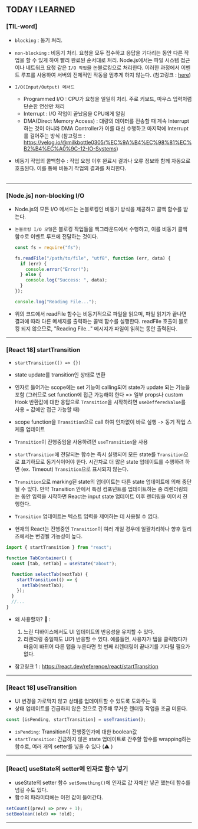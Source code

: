 ## TODAY I LEARNED

### [TIL-word]

- `blocking` : 동기 처리.

- `non-blocking` : 비동기 처리. 요청을 모두 접수하고 응답을 기다리는 동안 다른 작업을 할 수 있게 하여 빨리 완료된 순서대로 처리. Node.js에서는 파일 시스템 접근이나 네트워크 요청 같은 `I/O 작업`을 논블로킹으로 처리한다. 이러한 과정에서 이벤트 루프를 사용하여 서버의 전체적인 작동을 멈추게 하지 않는다. (참고링크 : [here](https://velog.io/@newsilver1028/Node.js-study-3%EC%A3%BC%EC%B0%A8-%EB%B9%84%EB%8F%99%EA%B8%B0-non-blocking-IO-single-thread-%EC%BD%9C%EC%8A%A4%ED%83%9D-%EC%9D%B4%EB%B2%A4%ED%8A%B8-%EB%A3%A8%ED%94%84-%EB%A9%94%EC%84%B8%EC%A7%80-%ED%81%90))

- `I/O(Input/Output) 메서드`
  - Programmed I/O : CPU가 요청을 일일히 처리. 주로 키보드, 마우스 입력처럼 단순한 연산만 처리
  - Interrupt : I/O 작업이 끝났음을 CPU에게 알림
  - DMA(Direct Memory Access) : 대량의 데이터를 전송할 때 계속 Interrupt하는 것이 아니라 DMA Controller가 이를 대신 수행하고 마지막에 Interrupt를 걸어주는 방식 (참고링크 : https://velog.io/@milkbottle0305/%EC%9A%B4%EC%98%81%EC%B2%B4%EC%A0%9C-12-IO-Systems)
- 비동기 작업의 콜백함수 : 작업 요청 이후 완료시 결과나 오류 정보와 함께 자동으로 호출된다. 이를 통해 비동기 작업의 결과를 처리한다. </br></br>

---

### [Node.js] non-blocking I/O

- Node.js의 모든 I/O 메서드는 논블로킹인 비동기 방식을 제공하고 콜백 함수를 받는다.
- `논블로킹 I/O 모델`은 블로킹 작업들을 백그라운드에서 수행하고, 이를 비동기 콜백함수로 이벤트 루프에 전달하는 것이다.

  ```javascript
  const fs = require("fs");

  fs.readFile("/path/to/file", "utf8", function (err, data) {
    if (err) {
      console.error("Error!");
    } else {
      console.log("Success: ", data);
    }
  });

  console.log("Reading File...");
  ```

- 위의 코드에서 readFile 함수는 비동기적으로 파일을 읽으며, 파일 읽기가 끝나면 결과에 따라 다른 메세지를 출력하는 콜백 함수를 실행한다. readFile 호출이 블로킹 되지 않으므로, "Reading File..." 메시지가 파일이 읽히는 동안 출력된다.

---

### [React 18] startTransition

- `startTransition(() => {})`

- state update를 transition인 상태로 변환

- 인자로 들어가는 scope에는 set 기능이 calling되어 state가 update 되는 기능을 포함 (그러므로 set function에 접근 가능해야 한다 => 일부 props나 custom Hook 반환값에 대한 응답으로 `Transition`을 시작하려면 `useDefferedValue`를 사용 = 값에만 접근 가능할 때)

- scope function을 `Transition`으로 call 하여 인자없이 바로 실행 -> 동기 작업 스케줄 업데이트

- `Transition`이 진행중임을 사용하려면 `useTransition`을 사용

- `startTransition`에 전달되는 함수는 즉시 실행되어 모든 state를 `Transition`으로 표기하므로 동기식이어야 한다. 시간차로 더 많은 state 업데이트를 수행하려 하면 (ex. Timeout) `Transition`으로 표시되지 않는다.

- `Transition`으로 marking된 state의 업데이트는 다른 state 업데이트에 의해 중단될 수 있다. 만약 Transition 안에서 특정 컴포넌트를 업데이트하는 중 리렌더링되는 동안 입력을 시작하면 React는 input state 업데이트 이후 렌더링을 이어서 진행한다.

- `Transition` 업데이트는 텍스트 입력을 제어하는 데 사용될 수 없다.

- 현재의 React는 진행중인 `Transition`이 여러 개일 경우에 일괄처리하나 향후 릴리즈에서는 변경될 가능성이 높다.

```javascript
import { startTransition } from "react";

function TabContainer() {
  const [tab, setTab] = useState("about");

  function selectTab(nextTab) {
    startTransition(() => {
      setTab(nextTab);
    });
  }
  //...
}
```

- 왜 사용할까? 🤔 :

  1. 느린 디바이스에서도 UI 업데이트의 반응성을 유지할 수 있다.
  2. 리렌더링 중일때도 UI가 반응할 수 있다. 예를들면, 사용자가 탭을 클릭했다가 마음이 바뀌어 다른 탭을 누른다면 첫 번째 리렌더링이 끝나기를 기다릴 필요가 없다.

- 참고링크 1 : https://react.dev/reference/react/startTransition

---

### [React 18] useTransition

- UI 변경을 가로막지 않고 상태를 업데이트할 수 있도록 도와주는 훅
- 상태 업데이트를 긴급하지 않은 것으로 간주해 무거운 렌더링 작업을 조금 미룬다.

```javascript
const [isPending, startTransition] = useTransition();
```

- `isPending`: Transition이 진행중인가에 대한 boolean값
- `startTransition`: 긴급하지 않은 state 업데이트로 간주할 함수를 wrapping하는 함수로, 여러 개의 setter를 넣을 수 있다 (⚠️ )

---

### [React] useState의 setter에 인자로 함수 넣기

- useState의 setter 함수 `setSomething()`에 인자로 값 자체만 넣곤 했는데 함수를 넘길 수도 있다.
- 함수의 파라미터에는 이전 값이 들어간다.

```javascript
setCount((prev) => prev + 1);
setBoolean((old) => !old);
```

---
